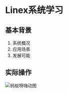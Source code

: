 # Linex系统学习
## 基本背景
1. 系统概况
2. 应用场景
3. 发展可能

## 实际操作
![蚂蚁呀嗨动图](/Users/guoyijia/Desktop/制造工程体验 "快乐的人们")
